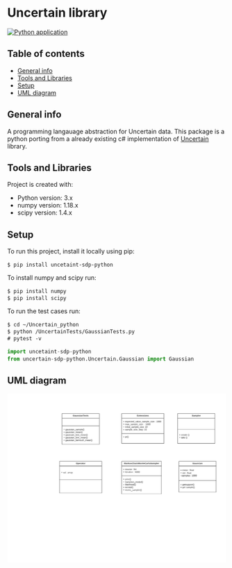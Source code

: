 # Uncertain<T> library
	
[![Python application](https://github.com/dadi-vardhan/SDP/actions/workflows/python-app.yml/badge.svg)](https://github.com/dadi-vardhan/SDP/actions/workflows/python-app.yml)

## Table of contents
* [General info](#general-info)
* [Tools and Libraries](#technologies)
* [Setup](#setup)
* [UML diagram](#UML-digram)

## General info
A programming langauage abstraction for Uncertain data. This package is a python porting from a already existing c# implementation of [Uncertain<T>](https://github.com/klipto/Uncertainty) library.
  
	
## Tools and Libraries
Project is created with:
* Python version: 3.x
* numpy version: 1.18.x
* scipy version: 1.4.x
	
## Setup
To run this project, install it locally using pip:

```
$ pip install uncetaint-sdp-python
```
To install numpy and scipy run:

```
$ pip install numpy
$ pip install scipy
```
To run the test cases run:
```
$ cd ~/Uncertain_python
$ python /UncertainTests/GaussianTests.py
# pytest -v 
```

```python
import uncetaint-sdp-python
from uncertain-sdp-python.Uncertain.Gaussian import Gaussian

```
## UML diagram 

![Algorithm schema](UML_diagram.png)
